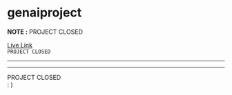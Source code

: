# genaiproject
**NOTE :**
PROJECT CLOSED


[Live Link](https://genai-wqyl.onrender.com)
<br />
`PROJECT CLOSED`
<hr />
<hr />
PROJECT CLOSED
<br />
  : ) 
